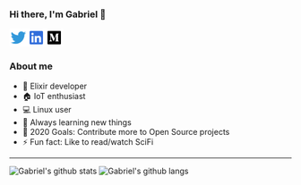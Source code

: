 ### Hi there, I'm Gabriel 👋

<a href="https://twitter.com/lgr0ldan">
  <img align="left" alt="Gabriel Roldán | Twitter" width="32px" src="assets/twitter.svg" />
</a> <a href="https://www.linkedin.com/in/luisgabrielroldan/">
  <img align="left" alt="Gabriel Roldán | LinkedIn" width="32px" src="assets/linkedin.svg" />
</a> <a href="https://medium.com/@luisgabrielroldan">
  <img align="left" alt="Gabriel Roldán | Medium" width="32px" src="assets/medium.svg" />
</a>
<br />
<br />

### About me

- 🧪 Elixir developer
- 🏠 IoT enthusiast
- 💻 Linux user
- 🌱 Always learning new things
- 🥅 2020 Goals: Contribute more to Open Source projects
- ⚡ Fun fact: Like to read/watch SciFi

---

![Gabriel's github stats](https://github-readme-stats.vercel.app/api?username=luisgabrielroldan&count_private=true&show_icons=true)
![Gabriel's github langs](https://github-readme-stats.vercel.app/api/top-langs/?username=luisgabrielroldan&layout=compact&langs_count=8)
